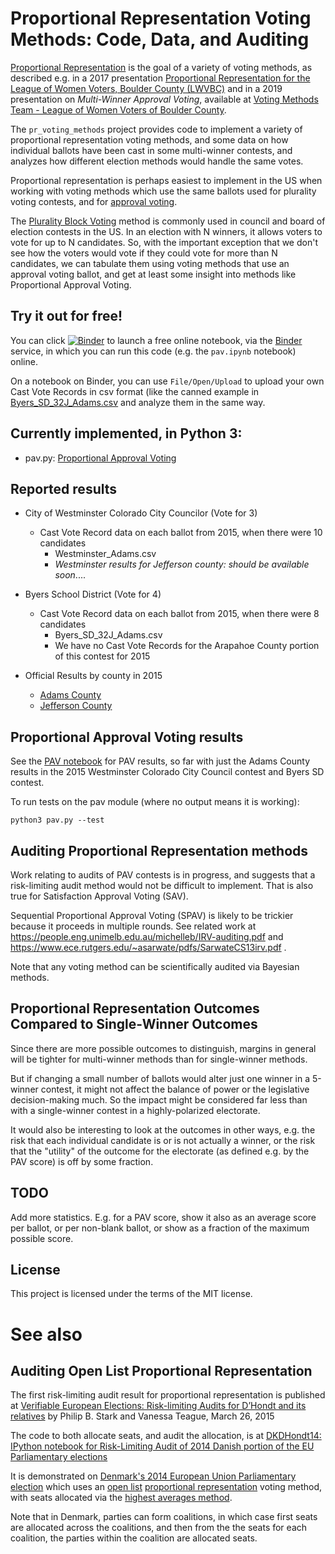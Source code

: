 # Proportional Representation Voting Methods: Code, Data, and Auditing

[Proportional Representation](https://en.wikipedia.org/wiki/Proportional_representation)
is the goal of a variety of voting methods, as described e.g. in a 2017 presentation
[Proportional Representation for the League of Women Voters, Boulder County (LWVBC)](http://bcn.boulder.co.us/~neal/elections/proportional-representation-lwv/#1)
and in a 2019 presentation on *Multi-Winner Approval Voting*, available at
[Voting Methods Team - League of Women Voters of Boulder County](https://www.lwvbc.org/content.aspx?page_id=22&club_id=629866&module_id=301984).

The `pr_voting_methods` project provides code to implement a variety of proportional representation voting methods, and some data on how individual ballots have been cast in some multi-winner contests, and analyzes how different election methods would handle the same votes.

Proportional representation is perhaps easiest to implement in the US when working with voting methods which use the same ballots used for plurality voting contests, and for [approval voting](https://en.wikipedia.org/wiki/Approval_voting).

The [Plurality Block Voting](https://en.wikipedia.org/wiki/Plurality-at-large_voting) method is commonly used in council and board of election contests in the US. In an election with N winners, it allows voters to vote for up to N candidates.  So, with the important exception that we don't see how the voters would vote if they could vote for more than N candidates, we can tabulate them using voting methods that use an approval voting ballot, and get at least some insight into methods like Proportional Approval Voting.

## Try it out for free!
You can click [![Binder](https://mybinder.org/badge.svg)](https://mybinder.org/v2/gh/nealmcb/pr_voting_methods/master)
to launch a free online notebook, via the [Binder](https://mybinder.org/) service, in which you can run this code (e.g. the `pav.ipynb` notebook) online.

On a notebook on Binder, you can use `File/Open/Upload` to upload your own Cast Vote Records in csv format (like the canned example in [Byers_SD_32J_Adams.csv](Byers_SD_32J_Adams.csv) and analyze them in the same way.

## Currently implemented, in Python 3:

* pav.py: [Proportional Approval Voting](https://en.wikipedia.org/wiki/Proportional_approval_voting)

## Reported results

* City of Westminster Colorado City Councilor (Vote for 3)
  * Cast Vote Record data on each ballot from 2015, when there were 10 candidates
    * Westminster_Adams.csv
    * *Westminster results for Jefferson county: should be available soon*....

* Byers School District (Vote for 4)
  * Cast Vote Record data on each ballot from 2015, when there were 8 candidates
    * Byers_SD_32J_Adams.csv
    * We have no Cast Vote Records for the Arapahoe County portion of this contest for 2015

* Official Results by county in 2015
  * [Adams County](http://results.enr.clarityelections.com/CO/Adams/56803/157259/Web01/en/summary.html)
  * [Jefferson County](http://results.enr.clarityelections.com/CO/Jefferson/56801/157251/Web01/en/summary.html)

## Proportional Approval Voting results

See the [PAV notebook](https://github.com/nealmcb/pr_voting_methods/blob/master/pav.ipynb)
for PAV results, so far with just the Adams County results
in the 2015 Westminster Colorado City Council contest and Byers SD contest.

To run tests on the pav module (where no output means it is working):

    python3 pav.py --test

## Auditing Proportional Representation methods

Work relating to audits of PAV contests is in progress, and suggests that a
risk-limiting audit method would not be difficult to implement. That is also
true for Satisfaction Approval Voting (SAV).

Sequential Proportional Approval Voting (SPAV) is likely to be trickier because it proceeds in multiple rounds.
See related work at https://people.eng.unimelb.edu.au/michelleb/IRV-auditing.pdf and
https://www.ece.rutgers.edu/~asarwate/pdfs/SarwateCS13irv.pdf .

Note that any voting method can be scientifically audited via Bayesian methods.

## Proportional Representation Outcomes Compared to Single-Winner Outcomes

Since there are more possible outcomes to distinguish, margins in general will
be tighter for multi-winner methods than for single-winner methods.

But if changing a small number of ballots would alter just one winner in a 5-winner
contest, it might not affect the balance of power or the legislative
decision-making much.  So the impact might be considered far less than with a
single-winner contest in a highly-polarized electorate.

It would also be interesting to look at the outcomes in other ways, e.g. the
risk that each individual candidate is or is not actually a winner, or the risk
that the "utility" of the outcome for the electorate (as defined e.g. by the PAV
score) is off by some fraction.

## TODO

Add more statistics.  E.g. for a PAV score, show it also as an average score per ballot, or per non-blank ballot, or show as a fraction of the maximum possible score.

## License
This project is licensed under the terms of the MIT license.

# See also
## Auditing Open List Proportional Representation
The first risk-limiting audit result for proportional representation is published at
[Verifiable European Elections: Risk-limiting Audits
for D’Hondt and its relatives](https://www.usenix.org/jets/issues/0301/stark) by
Philip B. Stark and Vanessa Teague, March 26, 2015

The code to both allocate seats, and audit the allocation, is at
[DKDHondt14: IPython notebook for Risk-Limiting Audit of 2014 Danish portion of
the EU Parliamentary elections](https://github.com/pbstark/DKDHondt14)

It is demonstrated on [Denmark's 2014 European Union Parliamentary election](https://en.wikipedia.org/wiki/2014_European_Parliament_election_in_Denmark)
which uses an [open list](https://en.wikipedia.org/wiki/Open_list)
[proportional representation](https://en.wikipedia.org/wiki/Party-list_proportional_representation)
voting method, with seats allocated via the
[highest averages method](https://en.wikipedia.org/wiki/Highest_averages_method).

Note that in Denmark, parties can form coalitions, in which case first seats are
allocated across the coalitions, and then from the the seats for each coalition,
the parties within the coalition are allocated seats.
